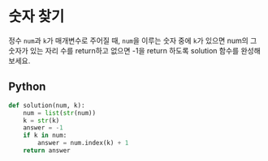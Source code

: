 # 숫자 찾기
정수 `num`과 `k`가 매개변수로 주어질 때, `num`을 이루는 숫자 중에 `k`가 있으면 num의 그 숫자가 있는 자리 수를 return하고 없으면 -1을 return 하도록 solution 함수를 완성해보세요.

## Python
```python
def solution(num, k):
    num = list(str(num))
    k = str(k)
    answer = -1
    if k in num:
        answer = num.index(k) + 1
    return answer
```